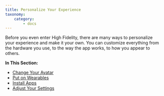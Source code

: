 ```yaml
---
title: Personalize Your Experience
taxonomy:
    category:
        - docs
---
```


Before you even enter High Fidelity, there are many ways to personalize your experience and make it your own. You can customize everything from the hardware you use, to the way the app works, to how you appear to others. 

**In This Section:**
* [Change Your Avatar](./change-avatar)
* [Put on Wearables](./add-wearables)
* [Install Apps](./install-apps)
* [Adjust Your Settings](./adjust-settings)